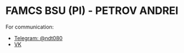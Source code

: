 # FAMCS BSU (PI) - PETROV ANDREI
For communication:
<ul>
  <li><a href="https://t.me/ndt080">Telegram: @ndt080</a></li>
  <li><a href="https://vk.com/petrov___andrei">VK</a></li>
</ul>
